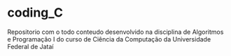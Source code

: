 # coding_C
Repositorio com o todo conteudo desenvolvido na disciplina de Algoritmos e Programação I do curso de Ciência da Computação da Universidade Federal de Jataí
